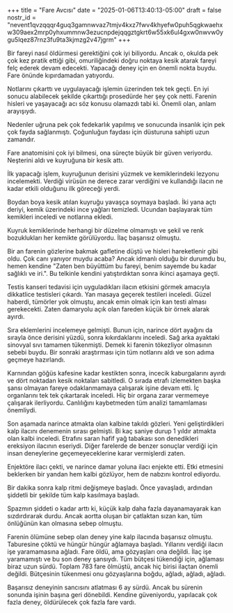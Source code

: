 +++
title = "Fare Avcısı"
date = "2025-01-06T13:40:13-05:00"
draft = false
nostr_id = "nevent1qvzqqqr4guq3gamnwvaz7tmjv4kxz7fwv4khyefw0puh5qgkwaehxw309aex2mrp0yhxummnw3ezucnpdejqqgztgkrt6w55xk6ul4gxw0nwvw0ygu5lqez87rnz3fu9ta3kjmzg2v47jgrm"
+++

Bir fareyi nasıl öldürmesi gerektiğini çok iyi biliyordu. Ancak o, okulda pek çok kez pratik ettiği gibi, omuriliğindeki doğru noktaya kesik atarak fareyi felç ederek devam edecekti. Yapacağı deney için en önemli nokta buydu. Fare önünde kıpırdamadan yatıyordu.

Notlarını çıkarttı ve uygulayacağı işlemin üzerinden tek tek geçti. En iyi sonucu alabilecek şekilde çıkarttığı prosedürde her şey çok netti. Farenin hisleri ve yaşayacağı acı söz konusu olamazdı tabi ki. Önemli olan, anlam arayışıydı.

Nedenler uğruna pek çok fedekarlık yapılmış ve sonucunda insanlık için pek çok fayda sağlanmıştı. Çoğunluğun faydası için düsturuna sahipti uzun zamandır.

Fare anatomisini çok iyi bilmesi, ona süreçte büyük bir güven veriyordu. Neşterini aldı ve kuyruğuna bir kesik attı.

İlk yapacağı işlem, kuyruğunun derisini yüzmek ve kemiklerindeki lezyonu incelemekti. Verdiği virüsün ne derece zarar verdiğini ve kullandığı ilacın ne kadar etkili olduğunu ilk göreceği yerdi.

Boydan boya kesik atılan kuyruğu yavaşça soymaya başladı. İki yana açtı deriyi, kemik üzerindeki ince yağları temizledi. Ucundan başlayarak tüm kemikleri inceledi ve notlarına ekledi.

Kuyruk kemiklerinde herhangi bir düzelme olmamıştı ve şekil ve renk bozuklukları her kemikte görülüyordu. İlaç başarısız olmuştu.

Bir an farenin gözlerine bakmak gafletine düştü ve hisleri hareketlenir gibi oldu. Çok canı yanıyor muydu acaba? Ancak idmanlı olduğu bir durumdu bu, hemen kendine "Zaten ben büyüttüm bu fareyi, benim sayemde bu kadar sağlıklı ve iri.". Bu telkinle kendini yatıştırdıktan sonra ikinci aşamaya geçti.

Testis kanseri tedavisi için uyguladıkları ilacın etkisini görmek amacıyla dikkatlice testisleri çıkardı. Yan masaya geçerek testileri inceledi. Güzel haberdi, tümörler yok olmuştu, ancak emin olmak için kan testi alması gerekecekti. Zaten damaryolu açık olan fareden küçük bir örnek alarak ayırdı.

Sıra eklemlerini incelemeye gelmişti. Bunun için, narince dört ayağını da sırayla önce derisini yüzdü, sonra kıkırdaklarını inceledi. Sağ arka ayaktaki sinovyal sıvı tamamen tükenmişti. Demek ki farenin tökezliyor olmasının sebebi buydu. Bir sonraki araştırması için tüm notlarını aldı ve son adıma geçmeye hazırlandı.

Karnından göğüs kafesine kadar kestikten sonra, incecik kaburgalarını ayırdı ve dört noktadan kesik noktaları sabitledi. O sırada etrafı izlemekten başka şansı olmayan fareye odaklanmamaya çalışarak işine devam etti. İç organlarını tek tek çıkartarak inceledi. Hiç bir organa zarar vermemeye çalışarak ilerliyordu. Canlılığını kaybetmeden tüm analizi tamamlaması önemliydi.

Son aşamada narince atmakta olan kalbine takıldı gözleri. Yeni geliştirdikleri kalp ilacını denemenin sırası gelmişti. Bi kaç saniye durup 1 yıldır atmakta olan kalbi inceledi. Etrafını saran hafif yağ tabakası son denedikleri ereksiyon ilacının eseriydi. Diğer farelerde de benzer sonuçlar verdiği için insan deneylerine geçemeyeceklerine karar vermişlerdi zaten.

Enjektöre ilacı çekti, ve narince damar yoluna ilacı enjekte etti. Etki etmesini beklerken bir yandan hem kalbi gözlüyor, hem de nabzını kontrol ediyordu.

Bir dakika sonra kalp ritmi değişmeye başladı. Önce yavaşladı, ardından şiddetli bir şekilde tüm kalp kasılmaya başladı.

Spazmın şiddeti o kadar arttı ki, küçük kalp daha fazla dayanamayarak kan sızdırdırarak durdu. Ancak aortta oluşan bir çatlaktan sızan kan, tüm önlüğünün kan olmasına sebep olmuştu.

Farenin ölümüne sebep olan deney yine kalp ilacında başarısız olmuştu. Taburesine çöktü ve hüngür hüngür ağlamaya başladı. Yıllarını verdiği ilacın işe yaramamasına ağladı. Fare öldü, ama gözyaşları ona değildi. İlaç işe yaramamıştı ve bu son deney şansıydı. Tüm bütçesi tükendiği için, ağlaması biraz uzun sürdü. Toplam 783 fare ölmüştü, ancak hiç birisi ilaçtan önemli değildi. Bütçesinin tükenmesi onu gözyaşlarına boğdu, ağladı, ağladı, ağladı.

Başarısız deneyinin sancısını atlatması 6 ay sürdü. Ancak bu sürenin sonunda işinin başına geri dönebildi. Kendine güveniyordu, yapılacak çok fazla deney, öldürülecek çok fazla fare vardı.
